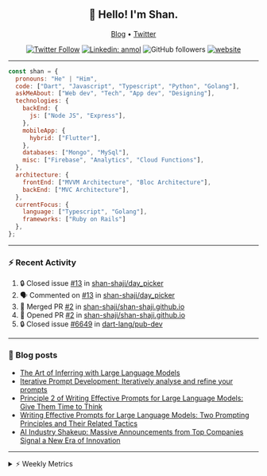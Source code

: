 <h2 align="center">👋 Hello! I'm Shan.</h2>
<p align="center">
  <a href="https://medium.com/feed/@shan-shaji">Blog</a> •
  <a href="https://twitter.com/intent/follow?screen_name=shan__shaji">Twitter</a>
</p>

<p align="center"><a href="https://twitter.com/intent/follow?screen_name=shan__shaji"><img src="https://img.shields.io/twitter/follow/shan__shaji?style=flat" alt="Twitter Follow"></a>
<a href="https://www.linkedin.com/in/shan-shaji/"><img src="https://img.shields.io/badge/shan-shaji?style=flat-square&amp;logo=Linkedin&amp;logoColor=white&amp;link=https://www.linkedin.com/in/shan-shaji/" alt="Linkedin: anmol"></a>
<img src="https://img.shields.io/github/followers/shan-shaji?label=Follow&amp;style=social" alt="GitHub followers">
<a href="http://shan-shaji.github.io/"><img src="https://img.shields.io/badge/Website-46a2f1.svg?&amp;style=flat-square&amp;logo=Google-Chrome&amp;logoColor=white&amp;link=http://shan-shaji.github.io/" alt="website"></a></p>

<hr>

```javascript
const shan = {
  pronouns: "He" | "Him",
  code: ["Dart", "Javascript", "Typescript", "Python", "Golang"],
  askMeAbout: ["Web dev", "Tech", "App dev", "Designing"],
  technologies: {
    backEnd: {
      js: ["Node JS", "Express"],
    },
    mobileApp: {
      hybrid: ["Flutter"],
    },
    databases: ["Mongo", "MySql"],
    misc: ["Firebase", "Analytics", "Cloud Functions"],
  },
  architecture: {
    frontEnd: ["MVVM Architecture", "Bloc Architecture"],
    backEnd: ["MVC Architecture"],
  },
  currentFocus: {
    language: ["Typescript", "Golang"],
    frameworks: ["Ruby on Rails"]
  },
};
```

---

### ⚡ Recent Activity

<!--START_SECTION:activity-->
1. 🔒 Closed issue [#13](https://github.com/shan-shaji/day_picker/issues/13) in [shan-shaji/day_picker](https://github.com/shan-shaji/day_picker)
2. 🗣 Commented on [#13](https://github.com/shan-shaji/day_picker/issues/13) in [shan-shaji/day_picker](https://github.com/shan-shaji/day_picker)
3. 🎉 Merged PR [#2](https://github.com/shan-shaji/shan-shaji.github.io/pull/2) in [shan-shaji/shan-shaji.github.io](https://github.com/shan-shaji/shan-shaji.github.io)
4. 💪 Opened PR [#2](https://github.com/shan-shaji/shan-shaji.github.io/pull/2) in [shan-shaji/shan-shaji.github.io](https://github.com/shan-shaji/shan-shaji.github.io)
5. 🔒 Closed issue [#6649](https://github.com/dart-lang/pub-dev/issues/6649) in [dart-lang/pub-dev](https://github.com/dart-lang/pub-dev)
<!--END_SECTION:activity-->

---

### 📕 Blog posts

<!-- BLOG-POST-LIST:START -->
- [The Art of Inferring with Large Language Models](https://dev.to/arkroot/the-art-of-inferring-with-large-language-models-243m)
- [Iterative Prompt Development: Iteratively analyse and refine your prompts](https://dev.to/arkroot/iterative-prompt-development-iteratively-analyse-and-refine-your-prompts-3ibl)
- [Principle 2 of Writing Effective Prompts for Large Language Models: Give Them Time to Think](https://dev.to/arkroot/principle-2-of-writing-effective-prompts-for-large-language-models-give-them-time-to-think-25j3)
- [Writing Effective Prompts for Large Language Models: Two Prompting Principles and Their Related Tactics](https://dev.to/arkroot/writing-effective-prompts-for-large-language-models-two-prompting-principles-and-their-related-tactics-151a)
- [AI Industry Shakeup: Massive Announcements from Top Companies Signal a New Era of Innovation](https://dev.to/shanshaji/ai-industry-shakeup-massive-announcements-from-top-companies-signal-a-new-era-of-innovation-pj7)
<!-- BLOG-POST-LIST:END -->

<hr>
<details>
    <summary>⚡ Weekly Metrics</summary>
    <p>
    
<!--START_SECTION:waka-->
![Code Time](http://img.shields.io/badge/Code%20Time-2%2C181%20hrs%207%20mins-blue)

![Profile Views](http://img.shields.io/badge/Profile%20Views-1-blue)

**🐱 My GitHub Data** 

> 📦 ? Used in GitHub's Storage 
 > 
> 🏆 373 Contributions in the Year 2023
 > 
> 💼 Opted to Hire
 > 
> 📜 138 Public Repositories 
 > 
> 🔑 0 Private Repositories 
 > 
**I'm a Night 🦉** 

```text
🌞 Morning                4342 commits        ███░░░░░░░░░░░░░░░░░░░░░░   11.28 % 
🌆 Daytime                10403 commits       ███████░░░░░░░░░░░░░░░░░░   27.03 % 
🌃 Evening                17709 commits       ████████████░░░░░░░░░░░░░   46.02 % 
🌙 Night                  6031 commits        ████░░░░░░░░░░░░░░░░░░░░░   15.67 % 
```
📅 **I'm Most Productive on Thursday** 

```text
Monday                   5454 commits        ████░░░░░░░░░░░░░░░░░░░░░   14.17 % 
Tuesday                  6149 commits        ████░░░░░░░░░░░░░░░░░░░░░   15.98 % 
Wednesday                4817 commits        ███░░░░░░░░░░░░░░░░░░░░░░   12.52 % 
Thursday                 8151 commits        █████░░░░░░░░░░░░░░░░░░░░   21.18 % 
Friday                   6614 commits        ████░░░░░░░░░░░░░░░░░░░░░   17.19 % 
Saturday                 3563 commits        ██░░░░░░░░░░░░░░░░░░░░░░░   09.26 % 
Sunday                   3737 commits        ██░░░░░░░░░░░░░░░░░░░░░░░   09.71 % 
```


📊 **This Week I Spent My Time On** 

```text
🕑︎ Time Zone: Asia/Kolkata

💬 Programming Languages: 
TypeScript               22 hrs 22 mins      █████████████░░░░░░░░░░░░   51.42 % 
Dart                     12 hrs 35 mins      ███████░░░░░░░░░░░░░░░░░░   28.93 % 
ERB                      3 hrs 6 mins        ██░░░░░░░░░░░░░░░░░░░░░░░   07.13 % 
JSON                     2 hrs 49 mins       ██░░░░░░░░░░░░░░░░░░░░░░░   06.48 % 
YAML                     1 hr 21 mins        █░░░░░░░░░░░░░░░░░░░░░░░░   03.12 % 

🔥 Editors: 
VS Code                  28 hrs 52 mins      █████████████████░░░░░░░░   66.36 % 
Android Studio           14 hrs 38 mins      ████████░░░░░░░░░░░░░░░░░   33.64 % 

🐱‍💻 Projects: 
homeday-functions        25 hrs 20 mins      ███████████████░░░░░░░░░░   58.24 % 
turbo-flutter            14 hrs 38 mins      ████████░░░░░░░░░░░░░░░░░   33.63 % 
turbo                    3 hrs 12 mins       ██░░░░░░░░░░░░░░░░░░░░░░░   07.36 % 
python                   11 mins             ░░░░░░░░░░░░░░░░░░░░░░░░░   00.45 % 
very_good_cli            7 mins              ░░░░░░░░░░░░░░░░░░░░░░░░░   00.29 % 

💻 Operating System: 
Mac                      43 hrs 30 mins      █████████████████████████   100.00 % 
```

**I Mostly Code in Dart** 

```text
Dart                     53 repos            ███████████░░░░░░░░░░░░░░   45.69 % 
Python                   5 repos             █░░░░░░░░░░░░░░░░░░░░░░░░   04.31 % 
Ruby                     3 repos             █░░░░░░░░░░░░░░░░░░░░░░░░   02.59 % 
Go                       3 repos             █░░░░░░░░░░░░░░░░░░░░░░░░   02.59 % 
Shell                    1 repo              ░░░░░░░░░░░░░░░░░░░░░░░░░   00.86 % 
```




 Last Updated on 07/06/2023 18:50:42 UTC
<!--END_SECTION:waka-->

</p>
 </details>
